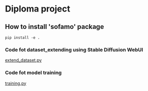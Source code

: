 # Diploma project

## How to install 'sofamo' package

```
pip install -e .
```

### Code fot dataset_extending using Stable Diffusion WebUI
<a href="https://github.com/moriys/diploma_project/blob/main/src/sofamo/extend_dataset.py">extend_dataset.py</a>

### Code fot model training
<a href="https://github.com/moriys/diploma_project/blob/main/src/sofamo/training.py">training.py</a>
